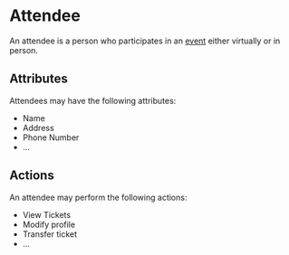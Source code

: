 # Attendee

An attendee is a person who participates in an [event]() either virtually or in person.

## Attributes
Attendees may have the following attributes:  

* Name 
* Address
* Phone Number
* ...

## Actions
An attendee may perform the following actions:

* View Tickets
* Modify profile
* Transfer ticket
* ...


